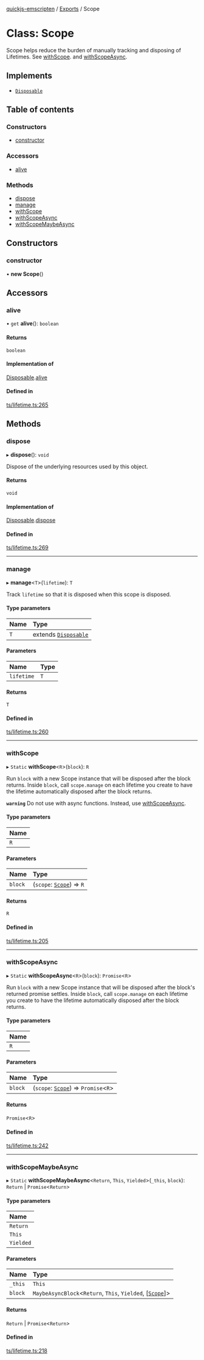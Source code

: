 [quickjs-emscripten](../README.md) / [Exports](../modules.md) / Scope

# Class: Scope

Scope helps reduce the burden of manually tracking and disposing of
Lifetimes. See [withScope](Scope.md#withscope). and [withScopeAsync](Scope.md#withscopeasync).

## Implements

- [`Disposable`](../interfaces/Disposable.md)

## Table of contents

### Constructors

- [constructor](Scope.md#constructor)

### Accessors

- [alive](Scope.md#alive)

### Methods

- [dispose](Scope.md#dispose)
- [manage](Scope.md#manage)
- [withScope](Scope.md#withscope)
- [withScopeAsync](Scope.md#withscopeasync)
- [withScopeMaybeAsync](Scope.md#withscopemaybeasync)

## Constructors

### constructor

• **new Scope**()

## Accessors

### alive

• `get` **alive**(): `boolean`

#### Returns

`boolean`

#### Implementation of

[Disposable](../interfaces/Disposable.md).[alive](../interfaces/Disposable.md#alive)

#### Defined in

[ts/lifetime.ts:265](https://github.com/yourWaifu/quickjs-emscripten/blob/main/ts/lifetime.ts#L265)

## Methods

### dispose

▸ **dispose**(): `void`

Dispose of the underlying resources used by this object.

#### Returns

`void`

#### Implementation of

[Disposable](../interfaces/Disposable.md).[dispose](../interfaces/Disposable.md#dispose)

#### Defined in

[ts/lifetime.ts:269](https://github.com/yourWaifu/quickjs-emscripten/blob/main/ts/lifetime.ts#L269)

___

### manage

▸ **manage**<`T`\>(`lifetime`): `T`

Track `lifetime` so that it is disposed when this scope is disposed.

#### Type parameters

| Name | Type |
| :------ | :------ |
| `T` | extends [`Disposable`](../interfaces/Disposable.md) |

#### Parameters

| Name | Type |
| :------ | :------ |
| `lifetime` | `T` |

#### Returns

`T`

#### Defined in

[ts/lifetime.ts:260](https://github.com/yourWaifu/quickjs-emscripten/blob/main/ts/lifetime.ts#L260)

___

### withScope

▸ `Static` **withScope**<`R`\>(`block`): `R`

Run `block` with a new Scope instance that will be disposed after the block returns.
Inside `block`, call `scope.manage` on each lifetime you create to have the lifetime
automatically disposed after the block returns.

**`warning`** Do not use with async functions. Instead, use [withScopeAsync](Scope.md#withscopeasync).

#### Type parameters

| Name |
| :------ |
| `R` |

#### Parameters

| Name | Type |
| :------ | :------ |
| `block` | (`scope`: [`Scope`](Scope.md)) => `R` |

#### Returns

`R`

#### Defined in

[ts/lifetime.ts:205](https://github.com/yourWaifu/quickjs-emscripten/blob/main/ts/lifetime.ts#L205)

___

### withScopeAsync

▸ `Static` **withScopeAsync**<`R`\>(`block`): `Promise`<`R`\>

Run `block` with a new Scope instance that will be disposed after the
block's returned promise settles. Inside `block`, call `scope.manage` on each
lifetime you create to have the lifetime automatically disposed after the
block returns.

#### Type parameters

| Name |
| :------ |
| `R` |

#### Parameters

| Name | Type |
| :------ | :------ |
| `block` | (`scope`: [`Scope`](Scope.md)) => `Promise`<`R`\> |

#### Returns

`Promise`<`R`\>

#### Defined in

[ts/lifetime.ts:242](https://github.com/yourWaifu/quickjs-emscripten/blob/main/ts/lifetime.ts#L242)

___

### withScopeMaybeAsync

▸ `Static` **withScopeMaybeAsync**<`Return`, `This`, `Yielded`\>(`_this`, `block`): `Return` \| `Promise`<`Return`\>

#### Type parameters

| Name |
| :------ |
| `Return` |
| `This` |
| `Yielded` |

#### Parameters

| Name | Type |
| :------ | :------ |
| `_this` | `This` |
| `block` | `MaybeAsyncBlock`<`Return`, `This`, `Yielded`, [[`Scope`](Scope.md)]\> |

#### Returns

`Return` \| `Promise`<`Return`\>

#### Defined in

[ts/lifetime.ts:218](https://github.com/yourWaifu/quickjs-emscripten/blob/main/ts/lifetime.ts#L218)
